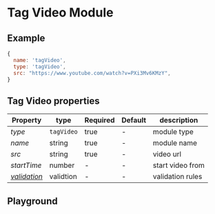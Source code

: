 
# Tag Video Module

## Example
```jsx
{
  name: 'tagVideo',
  type: 'tagVideo',
  src: "https://www.youtube.com/watch?v=PXi3Mv6KMzY",
}
```

## Tag Video properties

| Property    | type    | Required | Default | description    |
| ----------- | ------- | -------- | ------- | -------------- |
| *type*      | `tagVideo` | true  | -       | module type    |
| *name*      | string  | true     | -       | module name    |
| *src*       | string  | true     | -       | video url      |
| *startTime* | number  | -        | -       | start video from  |
| *[validation](https://gemsorg.github.io/gems-components/?selectedKind=Form%20Builder&selectedStory=Validation)*  | validtion | - | - | validation rules |


## Playground
